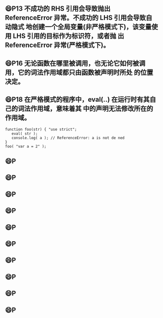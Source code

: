 

## :smile:P13 不成功的 RHS 引用会导致抛出 ReferenceError 异常。不成功的 LHS 引用会导致自动隐式 地创建一个全局变量(非严格模式下)，该变量使用 LHS 引用的目标作为标识符，或者抛 出 ReferenceError 异常(严格模式下)。

## :smile:P16 无论函数在哪里被调用，也无论它如何被调用，它的词法作用域都只由函数被声明时所处 的位置决定。

## :smile:P18 在严格模式的程序中，eval(..) 在运行时有其自己的词法作用域，意味着其 中的声明无法修改所在的作用域。
```
function foo(str) { "use strict";
   eval( str );
   console.log( a ); // ReferenceError: a is not de ned
}
foo( "var a = 2" );
```
                 
## :smile:P 
## :smile:P
## :smile:P 
## :smile:P
## :smile:P 
## :smile:P
## :smile:P 
## :smile:P
## :smile:P 
## :smile:P
